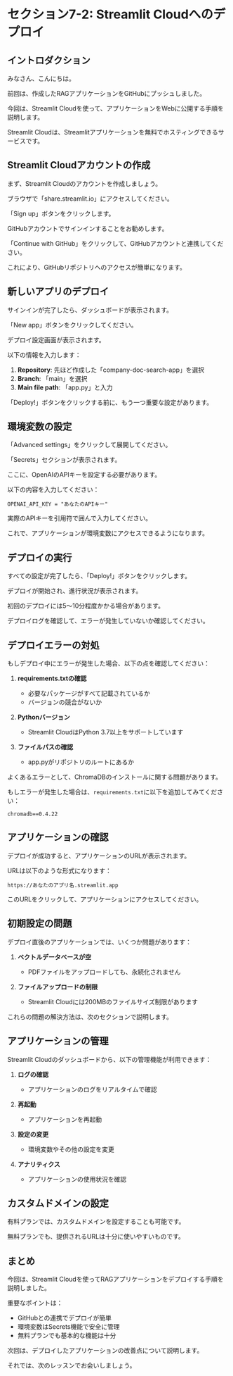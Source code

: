 # セクション7-2: Streamlit Cloudへのデプロイ

## イントロダクション

みなさん、こんにちは。

前回は、作成したRAGアプリケーションをGitHubにプッシュしました。

今回は、Streamlit Cloudを使って、アプリケーションをWebに公開する手順を説明します。

Streamlit Cloudは、Streamlitアプリケーションを無料でホスティングできるサービスです。

## Streamlit Cloudアカウントの作成

まず、Streamlit Cloudのアカウントを作成しましょう。

ブラウザで「share.streamlit.io」にアクセスしてください。

「Sign up」ボタンをクリックします。

GitHubアカウントでサインインすることをお勧めします。

「Continue with GitHub」をクリックして、GitHubアカウントと連携してください。

これにより、GitHubリポジトリへのアクセスが簡単になります。

## 新しいアプリのデプロイ

サインインが完了したら、ダッシュボードが表示されます。

「New app」ボタンをクリックしてください。

デプロイ設定画面が表示されます。

以下の情報を入力します：

1. **Repository**: 先ほど作成した「company-doc-search-app」を選択
2. **Branch**: 「main」を選択
3. **Main file path**: 「app.py」と入力

「Deploy!」ボタンをクリックする前に、もう一つ重要な設定があります。

## 環境変数の設定

「Advanced settings」をクリックして展開してください。

「Secrets」セクションが表示されます。

ここに、OpenAIのAPIキーを設定する必要があります。

以下の内容を入力してください：

```
OPENAI_API_KEY = "あなたのAPIキー"
```

実際のAPIキーを引用符で囲んで入力してください。

これで、アプリケーションが環境変数にアクセスできるようになります。

## デプロイの実行

すべての設定が完了したら、「Deploy!」ボタンをクリックします。

デプロイが開始され、進行状況が表示されます。

初回のデプロイには5〜10分程度かかる場合があります。

デプロイログを確認して、エラーが発生していないか確認してください。

## デプロイエラーの対処

もしデプロイ中にエラーが発生した場合、以下の点を確認してください：

1. **requirements.txtの確認**
   - 必要なパッケージがすべて記載されているか
   - バージョンの競合がないか

2. **Pythonバージョン**
   - Streamlit CloudはPython 3.7以上をサポートしています

3. **ファイルパスの確認**
   - app.pyがリポジトリのルートにあるか

よくあるエラーとして、ChromaDBのインストールに関する問題があります。

もしエラーが発生した場合は、`requirements.txt`に以下を追加してみてください：

```
chromadb==0.4.22
```

## アプリケーションの確認

デプロイが成功すると、アプリケーションのURLが表示されます。

URLは以下のような形式になります：

```
https://あなたのアプリ名.streamlit.app
```

このURLをクリックして、アプリケーションにアクセスしてください。

## 初期設定の問題

デプロイ直後のアプリケーションでは、いくつか問題があります：

1. **ベクトルデータベースが空**
   - PDFファイルをアップロードしても、永続化されません

2. **ファイルアップロードの制限**
   - Streamlit Cloudには200MBのファイルサイズ制限があります

これらの問題の解決方法は、次のセクションで説明します。

## アプリケーションの管理

Streamlit Cloudのダッシュボードから、以下の管理機能が利用できます：

1. **ログの確認**
   - アプリケーションのログをリアルタイムで確認

2. **再起動**
   - アプリケーションを再起動

3. **設定の変更**
   - 環境変数やその他の設定を変更

4. **アナリティクス**
   - アプリケーションの使用状況を確認

## カスタムドメインの設定

有料プランでは、カスタムドメインを設定することも可能です。

無料プランでも、提供されるURLは十分に使いやすいものです。

## まとめ

今回は、Streamlit Cloudを使ってRAGアプリケーションをデプロイする手順を説明しました。

重要なポイントは：
- GitHubとの連携でデプロイが簡単
- 環境変数はSecrets機能で安全に管理
- 無料プランでも基本的な機能は十分

次回は、デプロイしたアプリケーションの改善点について説明します。

それでは、次のレッスンでお会いしましょう。